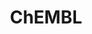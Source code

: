 ---
bigquery: https://console.cloud.google.com/bigquery?p=patents-public-data&d=ebi_chembl&page=dataset
citation: '"The ChEMBL database in 2017." Anna Gaulton, Anne Hersey, Michał Nowotka,
  A Patrícia Bento, Jon Chambers, David Mendez, Prudence Mutowo, Francis Atkinson,
  Louisa J Bellis, Elena Cibrián-Uhalte, Mark Davies, Nathan Dedman, Anneli Karlsson,
  María Paula Magariños, John P Overington, George Papadatos, Ines Smit, Andrew R
  Leach Nucleic acids Research (2017) 45 (Database Issue), D945-D954'
contributors: European Bioinformatics Institute
cost: None
description: ChEMBL Data is a manually curated database of small molecules used in
  drug discovery, including information about existing patented drugs.
documentation: 'schema: https://www.ebi.ac.uk/chembl/db_schema


  '
last_edit: 04/10/2022, 09:59:57
location: https://console.cloud.google.com/marketplace/product/google_patents_public_datasets/chembl
maintained_by: EMBL-EBI, an outstation of European Molecular Biology Laboratory
related_publications: '

  ChEMBL: towards direct deposition of bioassay data.


  Mendez D, Gaulton A, Bento AP, Chambers J, De Veij M, Félix E, Magariños MP, Mosquera
  JF, Mutowo P, Nowotka M, Gordillo-Marañón M, Hunter F, Junco L, Mugumbate G, Rodriguez-Lopez
  M, Atkinson F, Bosc N, Radoux CJ, Segura-Cabrera A, Hersey A, Leach AR.


  — Nucleic Acids Res. 2019; 47(D1):D930-D940. doi: 10.1093/nar/gky1075

  '
schema_fields:
- isoform
- hbd
- updated_by
- previous_company
- molsyn_id
- warning_year
- formulation_id
- go_id
- component_id
- cell_id
- canonical_smiles
- accession
- ro3_pass
- mesh_heading
- usan_year
- comp_class_id
- met_conversion
- assay_desc
- assay_cell_type
- ddd_value
- drug_product_flag
- ddd_comment
- parent_molregno
- cpd_str_alert_id
- as_id
- withdrawn_flag
- indication_class
- stem_class
- component_type
- mc_tax_id
- parameter_type
- site_name
- mechanism_of_action
- record_id
- prediction_method
- protein_class_desc
- cx_logp
- ap_id
- active_ingredient
- caloha_id
- level3_description
- actsm_id
- published_relation
- company
- src_short_name
- stat
- orig_description
- l1
- indref_id
- result_flag
- withdrawn_reason
- drug_record_id
- comp_go_id
- molecular_species
- mol_frac_id
- variant_id
- l5
- parent_go_id
- class_type
- l7
- bao_format
- cell_source_tissue
- component_synonym
- cell_source_organism
- db_source
- disease_efficacy
- major_class
- name
- std_act_id
- chebi_par_id
- frac_code
- acd_logp
- usan_stem_id
- active_molregno
- related_tid
- mecref_id
- standard_inchi_key
- l6
- oc_id
- class_level
- description
- compound_name
- mol_hrac_id
- definition
- ref_id
- irac_class_id
- synonyms
- sequence
- chembl_id
- ddd_id
- level1_description
- version
- helm_notation
- num_ro5_violations
- first_approval
- start_position
- hba
- co_stem_id
- cidx
- tid
- usan_stem_definition
- target_type
- max_phase
- mol_irac_id
- approval_date
- abstract
- parameter_value
- tid_fixed
- activity_id
- bei
- predbind_id
- dosage_form
- value
- selectivity_comment
- ingredient
- drug_substance_flag
- ref_url
- enzyme_tid
- end_position
- topical
- creation_date
- assay_type
- domain_name
- efo_id
- mesh_id
- downgraded
- job_id
- warning_id
- level4
- applicant_full_name
- acd_most_apka
- assay_source
- delist_flag
- alogp
- cx_most_apka
- mw_freebase
- patent_id
- warning_class
- pathway_key
- curation_comment
- natural_product
- status
- doc_id
- relationship_type
- protclasssyn_id
- level2
- acd_most_bpka
- withdrawn_country
- db_version
- standard_inchi
- target_desc
- sitecomp_id
- mc_organism
- assay_organism
- published_units
- black_box_warning
- curated_by
- atc_code
- pchembl_value
- alert_id
- standard_upper_value
- assay_param_id
- level1
- warning_country
- data_validity_comment
- clo_id
- parent_type
- alert_set_id
- aromatic_rings
- potential_duplicate
- cell_name
- innovator_company
- parenteral
- relationship
- priority
- molfile
- psa
- frac_class_id
- chirality
- bao_id
- mutation
- smid
- uo_units
- l4
- direct_interaction
- max_phase_for_ind
- assay_id
- normal_range_min
- level4_description
- mc_target_type
- product_id
- volume
- l3
- compd_id
- usan_substem
- domain_description
- src_id
- text_value
- le
- last_page
- confidence_score
- bao_endpoint
- idx
- withdrawn_year
- mec_id
- route
- src_description
- strength
- assay_test_type
- organism
- met_id
- aspect
- ddd_admr
- full_molformula
- confidence
- pubmed_id
- cx_logd
- path
- tissue_id
- usan_stem
- doc_type
- publication_number
- standard_flag
- source
- metabolite_record_id
- uberon_id
- therapeutic_flag
- bto_id
- first_in_class
- site_id
- authors
- metref_id
- assay_tax_id
- ddd_units
- sequence_md5sum
- units
- short_name
- log_id
- species_group_flag
- src_assay_id
- hbd_lipinski
- assay_category
- qudt_units
- toid
- first_page
- journal
- published_type
- assay_subcellular_fraction
- hrac_code
- qed_weighted
- research_stem
- num_alerts
- patent_use_code
- alert_name
- comments
- oral
- homologue
- assay_strain
- cell_ontology_id
- year
- inorganic_flag
- sei
- entity_id
- cl_lincs_id
- set_name
- last_active
- lle
- relation
- biocomp_id
- trade_name
- full_mwt
- molecular_mechanism
- syn_type
- standard_value
- tbl
- annotation
- level3
- compound_key
- standard_text_value
- issue
- mw_monoisotopic
- protein_class_id
- domain_id
- mc_target_name
- normal_range_max
- hrac_class_id
- cell_description
- dosed_ingredient
- molecule_type
- level2_description
- level5
- heavy_atoms
- met_comment
- activity_comment
- patent_expire_date
- action_type
- submission_date
- mc_target_accession
- structure_type
- who_name
- compsyn_id
- standard_relation
- rtb
- parent_id
- acd_logd
- warning_description
- polymer_flag
- protein_class_synonym
- withdrawn_class
- mol_atc_id
- who_extra
- pref_name
- target_mapping
- entity_type
- stem
- tax_id
- availability_type
- prod_pat_id
- targcomp_id
- upper_value
- published_value
- l2
- assay_tissue
- aidx
- activity_count
- efo_term
- cellosaurus_id
- mechanism_comment
- hba_lipinski
- nda_type
- ridx
- standard_units
- patent_no
- binding_site_comment
- warning_type
- smarts
- warnref_id
- prodrug
- ad_type
- ass_cls_map_id
- substrate_record_id
- doi
- enzyme_name
- l8
- drugind_id
- cx_most_bpka
- molregno
- targrel_id
- label
- res_stem_id
- cell_source_tax_id
- type
- source_domain_id
- ref_type
- irac_code
- updated_on
- relationship_desc
- subgroup
- domain_type
- pathway_id
- standard_type
- country
- assay_class_id
- rgid
- num_lipinski_ro5_violations
- title
- src_compound_id
- site_residues
shortname: chembl
tags:
- biotechnology
- health
- chemical
- bioinformatics
- medical
terms_of_use: CC BY-SA 3.0
title: ChEMBL
uuid: e232a192-965c-4ec9-904c-155b6dfe56c5
---